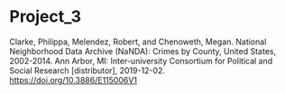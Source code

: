 # Project_3

Clarke, Philippa, Melendez, Robert, and Chenoweth, Megan. National Neighborhood Data Archive (NaNDA): Crimes by County, United States, 2002-2014. Ann Arbor, MI: Inter-university Consortium for Political and Social Research [distributor], 2019-12-02. https://doi.org/10.3886/E115006V1


